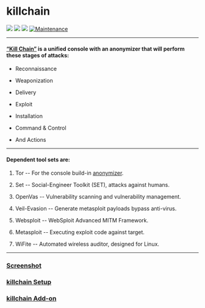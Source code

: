 # killchain

![](https://img.shields.io/badge/killchain-python_3.8-blue.svg?style=flat-square) ![](https://img.shields.io/badge/dependencies-tor_set_openvas_veil_websploit_metasploit_wifite-orange.svg?style=flat-square) ![](https://img.shields.io/badge/GPL-v2-blue.svg?style=flat-square) [![Maintenance](https://img.shields.io/badge/Maintained%3F-yes-green.svg?style=flat-square)](https://github.com/ruped24/killchain/graphs/commit-activity)

---

#### [“Kill Chain”](https://github.com/ruped24/killchain/wiki/What-is-Kill-Chain%3F#what-is-kill-chain) is a unified console with an anonymizer that will perform these stages of attacks:

* Reconnaissance

* Weaponization

* Delivery

* Exploit

* Installation

* Command & Control 

* And Actions

___

#### Dependent tool sets are: ##

1)  Tor -- For the console build-in [anonymizer](https://github.com/ruped24/toriptables2).

2)  Set -- Social-Engineer Toolkit (SET), attacks against humans.

3)  OpenVas --  Vulnerability scanning and vulnerability management.

4)  Veil-Evasion -- Generate metasploit payloads bypass anti-virus.

5)  Websploit -- WebSploit Advanced MITM Framework.

6)  Metasploit -- Executing exploit code against target.

7)  WiFite -- Automated wireless auditor, designed for Linux.

___

### [Screenshot](https://drive.google.com/open?id=0B79r4wTVj-CZYTUxMlRLdmN2RGM)

### [killchain Setup](https://github.com/ruped24/killchain/wiki/Kill-Chain-Setup#setting-up-your-kill-chain-environment)

### [killchain Add-on](https://github.com/ruped24/tor_ip_switcher)
